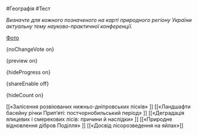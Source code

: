 #Географія #Тест

*Визначте для кожного позначеного на карті природного регіону України актуальну тему науково-практичної конференції.*

[Фото](https://zno.osvita.ua//doc/images/znotest/126/12688/44.jpg)

{noChangeVote on}

{preview on}

{hideProgress on}

{shareEnable off}

{hideCount on}

[[«Залісення розвіюваних нижньо-дніпровських пісків» ]]
[[«Ландшафти басейну річки Прип’яті: постчорнобильський період» ]]
[[«Деградація ялицевих і смерекових лісів: причини й наслідки» ]]
[[«Природне відновлення дібров Поділля» ]]
[[«Досвід лісорозведення на яйлах»]]
